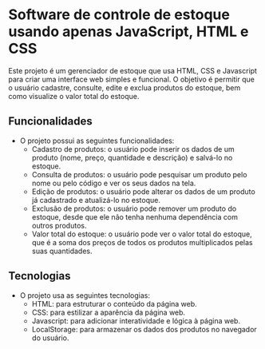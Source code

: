 # Software de controle de estoque usando apenas JavaScript, HTML e CSS

Este projeto é um gerenciador de estoque que usa HTML, CSS e Javascript para criar uma interface web simples e funcional. O objetivo é permitir que o usuário cadastre, consulte, edite e exclua produtos do estoque, bem como visualize o valor total do estoque.

## Funcionalidades

- O projeto possui as seguintes funcionalidades:
  - Cadastro de produtos: o usuário pode inserir os dados de um produto (nome, preço, quantidade e descrição) e salvá-lo no estoque.
  - Consulta de produtos: o usuário pode pesquisar um produto pelo nome ou pelo código e ver os seus dados na tela.
  - Edição de produtos: o usuário pode alterar os dados de um produto já cadastrado e atualizá-lo no estoque.
  - Exclusão de produtos: o usuário pode remover um produto do estoque, desde que ele não tenha nenhuma dependência com outros produtos.
  - Valor total do estoque: o usuário pode ver o valor total do estoque, que é a soma dos preços de todos os produtos multiplicados pelas suas quantidades.

## Tecnologias

- O projeto usa as seguintes tecnologias:
  - HTML: para estruturar o conteúdo da página web.
  - CSS: para estilizar a aparência da página web.
  - Javascript: para adicionar interatividade e lógica à página web.
  - LocalStorage: para armazenar os dados dos produtos no navegador do usuário.